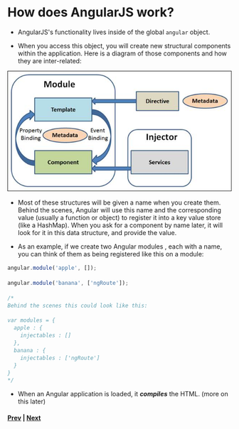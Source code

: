 # How does AngularJS work?

* AngularJS's functionality lives inside of the global `angular` object. 

* When you access this object, you will create new structural components within the application. Here is a diagram of those components and how they are inter-related:

![ng diagram](../imgs/ng-diagram.jpg)

* Most of these structures will be given a name when you create them. Behind the scenes, Angular will use this name and the corresponding value (usually a function or object) to register it into a key value store (like a HashMap). When you ask for a component by name later, it will look for it in this data structure, and provide the value.

* As an example, if we create two Angular modules , each with a name, you can think of them as being registered like this on a module:

```js
angular.module('apple', []);

angular.module('banana', ['ngRoute']);

/*
Behind the scenes this could look like this:

var modules = {
  apple : {
    injectables : []
  },
  banana : {
    injectables : ['ngRoute']
  }
}
*/
```

* When an Angular application is loaded, it ***compiles*** the HTML. (more on this later)

#### [Prev](why_when_angular.md) | [Next](angular_dependency.md)
